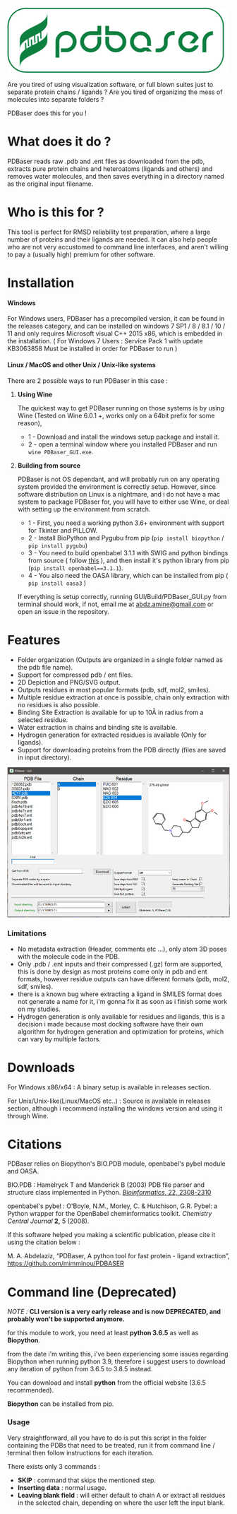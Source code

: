 ![mainicon](GUI/icon.png?raw=true)

Are you tired of using visualization software, or full blown suites just to separate protein chains / ligands ?
Are you tired of organizing the mess of molecules into separate folders ?

PDBaser does this for you !


# What does it do ?

PDBaser reads raw .pdb and .ent files as downloaded from the pdb, extracts pure protein chains and heteroatoms (ligands and others) and removes water molecules, and then saves everything in a directory named as the original input filename.

# Who is this for ?

This tool is perfect for RMSD reliability test preparation, where a large number of proteins and their ligands are needed. It can also help people who are not very accustomed to command line interfaces, and aren't willing to pay a (usually high) premium for other software.


# Installation

#### Windows

For Windows users, PDBaser has a precompiled version, it can be found in the releases category, and can be installed on windows 7 SP1 / 8 / 8.1 / 10 / 11 and only requires Microsoft visual C++ 2015 x86, which is embedded in the installation. ( For Windows 7 Users : Service Pack 1 with update KB3063858 Must be installed in order for PDBaser to run )

#### Linux / MacOS and other Unix / Unix-like systems

There are 2 possible ways to run PDBaser in this case :


1. **Using Wine**


    The quickest way to get PDBaser running on those systems is by using Wine (Tested on Wine 6.0.1 +, works only on a 64bit prefix for some reason),
    
    - 1 - Download and install the windows setup package and install it.
    - 2 - open a terminal window where you installed PDBaser and run `wine PDBaser_GUI.exe`.


2. **Building from source**


    PDBaser is not OS dependant, and will probably run on any operating system provided the environment is correctly setup. However, since software distribution on Linux is a nightmare, and i do not have a mac system to package PDBaser for, you will have to either use Wine, or deal with setting up the environment from scratch.

    - 1 - First, you need a working python 3.6+ environment with support for Tkinter and PILLOW.
    - 2 - Install BioPython and Pygubu from pip (`pip install biopython` / `pip install pygubu`)
    - 3 - You need to build openbabel 3.1.1 with SWIG and python bindings from source ( follow [this](http://openbabel.org/docs/dev/Installation/install.html) ), and then install it's python library from pip (`pip install openbabel==3.1.1`).
    - 4 - You also need the OASA library, which can be installed from pip ( `pip install oasa3` )

    If everything is setup correctly, running GUI/Build/PDBaser_GUI.py from terminal should work, if not, email me at abdz.amine@gmail.com or open an issue in the repository.

# Features

- Folder organization (Outputs are organized in a single folder named as the pdb file name).
- Support for compressed pdb / ent files.
- 2D Depiction and PNG/SVG output.
- Outputs residues in most popular formats (pdb, sdf, mol2, smiles).
- Multiple residue extraction at once is possible, chain only extraction with no residues is also possible.
- Binding Site Extraction is available for up to 10Å in radius from a selected residue.
- Water extraction in chains and binding site is available.
- Hydrogen generation for extracted residues is available (Only for ligands).
- Support for downloading proteins from the PDB directly (files are saved in input directory).

![Screenshot](GUI/pdbaser.PNG?raw=true)

### Limitations

- No metadata extraction (Header, comments etc ...), only atom 3D poses with the molecule code in the PDB.
- Only .pdb / .ent inputs and their compressed (.gz) form are supported, this is done by design as most proteins come only in pdb and ent formats, however residue outputs can have different formats (pdb, mol2, sdf, smiles).
- there is a known bug where extracting a ligand in SMILES format does not generate a name for it, i'm gonna fix it as soon as i finish some work on my studies.
- Hydrogen generation is only available for residues and ligands, this is a decision i made because most docking software have their own algorithm for hydrogen generation and optimization for proteins, which can vary by multiple factors.
  

# Downloads

For Windows x86/x64 : A binary setup is available in releases section.


For Unix/Unix-like(Linux/MacOS etc..) : Source is available in releases section, although i recommend installing the windows version and using it through Wine.


# Citations

PDBaser relies on Biopython's BIO.PDB module, openbabel's pybel module and OASA.

BIO.PDB : Hamelryck T and Manderick B (2003) PDB file parser and structure class implemented in Python. [*Bioinformatics*, 22, 2308-2310](http://dx.doi.org/10.1093/bioinformatics/btg299)

openbabel's pybel : O'Boyle, N.M., Morley, C. & Hutchison, G.R. Pybel: a Python wrapper for the OpenBabel cheminformatics toolkit. *Chemistry Central Journal* **2,** 5 (2008).



If this software helped you making a scientific publication, please cite it using the citation below :

M. A. Abdelaziz, “PDBaser, A python tool for fast protein - ligand extraction”, https://github.com/mimminou/PDBASER





# Command line (Deprecated)

*NOTE :* **CLI version is a very early release and is now DEPRECATED, and probably won't be supported anymore.**

for this module to work, you need at least **python 3.6.5** as well as **Biopython**.

from the date i'm writing this, i've been experiencing some issues regarding Biopython when running python 3.9, therefore i suggest users to download any iteration of python from 3.6.5 to 3.8.5 instead.

You can download and install **python** from the official website (3.6.5 recommended).

**Biopython** can be installed from pip.



### Usage

Very straightforward, all you have to do is put this script in the folder containing the PDBs that need to be treated, run it from command line / terminal then follow instructions for each iteration.

There exists only 3 commands :

- **SKIP** : command that skips the mentioned step.
- **Inserting data** : normal usage.
- **Leaving blank field** : will either default to chain A or extract all residues in the selected chain, depending on where the user left the input blank.

